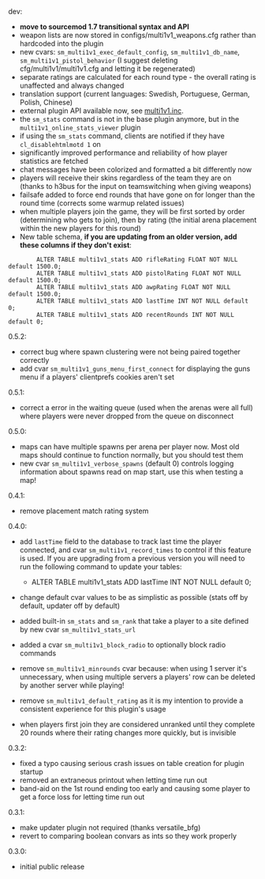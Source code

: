 dev:
 - **move to sourcemod 1.7 transitional syntax and API**
 - weapon lists are now stored in configs/multi1v1_weapons.cfg rather than hardcoded into the plugin
 - new cvars: ``sm_multi1v1_exec_default_config``, ``sm_multi1v1_db_name``, ``sm_multi1v1_pistol_behavior`` (I suggest deleting cfg/multi1v1/multi1v1.cfg and letting it be regenerated)
 - separate ratings are calculated for each round type - the overall rating is unaffected and always changed
 - translation support (current languages: Swedish, Portuguese, German, Polish, Chinese)
 - external plugin API available now, see [multi1v1.inc](scripting/include/multi1v1.inc).
 - the ``sm_stats`` command is not in the base plugin anymore, but in the ``multi1v1_online_stats_viewer`` plugin
 - if using the ``sm_stats`` command, clients are notified if they have ``cl_disablehtmlmotd 1`` on
 - significantly improved performance and reliability of how player statistics are fetched
 - chat messages have been colorized and formatted a bit differently now
 - players will receive their skins regardless of the team they are on (thanks to h3bus for the input on teamswitching when giving weapons)
 - failsafe added to force end rounds that have gone on for longer than the round time (corrects some warmup related issues)
 - when multiple players join the game, they will be first sorted by order (determining who gets to join), then by rating (the initial arena placement within the new players for this round)
 - New table schema, **if you are updating from an older version, add these columns if they don't exist**:

```
		ALTER TABLE multi1v1_stats ADD rifleRating FLOAT NOT NULL default 1500.0;
		ALTER TABLE multi1v1_stats ADD pistolRating FLOAT NOT NULL default 1500.0;
		ALTER TABLE multi1v1_stats ADD awpRating FLOAT NOT NULL default 1500.0;
		ALTER TABLE multi1v1_stats ADD lastTime INT NOT NULL default 0;
		ALTER TABLE multi1v1_stats ADD recentRounds INT NOT NULL default 0;
```

0.5.2:
 - correct bug where spawn clustering were not being paired together correctly
 - add cvar `sm_multi1v1_guns_menu_first_connect` for displaying the guns menu if a players' clientprefs cookies aren't set

0.5.1:
 - correct a error in the waiting queue (used when the arenas were all full) where players were never dropped from the queue on disconnect

0.5.0:
 - maps can have multiple spawns per arena per player now. Most old maps should continue to function normally, but you should test them
 - new cvar `sm_multi1v1_verbose_spawns` (default 0) controls logging information about spawns read on map start, use this when testing a map!

0.4.1:
 - remove placement match rating system

0.4.0:
 - add `lastTime` field to the database to track last time the player connected, and cvar `sm_multi1v1_record_times` to control if this feature is used.
  If you are upgrading from a previous version you will need to run the following command to update your tables:

 	 - ALTER TABLE multi1v1_stats ADD lastTime INT NOT NULL default 0;

 - change default cvar values to be as simplistic as possible (stats off by default, updater off by default)
 - added built-in `sm_stats` and `sm_rank` that take a player to a site defined by new cvar `sm_multi1v1_stats_url`
 - added a cvar `sm_multi1v1_block_radio` to optionally block radio commands
 - remove `sm_multi1v1_minrounds` cvar because: when using 1 server it's unnecessary, when using multiple servers a players' row can be deleted by another server while playing!
 - remove `sm_multi1v1_default_rating` as it is my intention to provide a consistent experience for this plugin's usage
 - when players first join they are considered unranked until they complete 20 rounds where their rating changes more quickly, but is invisible

0.3.2:
- fixed a typo causing serious crash issues on table creation for plugin startup
- removed an extraneous printout when letting time run out
- band-aid on the 1st round ending too early and causing some player to get a force loss for letting time run out

0.3.1:
- make updater plugin not required (thanks versatile_bfg)
- revert to comparing boolean convars as ints so they work properly

0.3.0:
- initial public release

